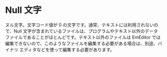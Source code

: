# Null 文字

ヌル文字。文字コード値が 0 の文字です。通常、テキストには利用されないので、Null 文字が含まれているファイルは、プログラムやテキスト以外のデータ
ファイルであることがほとんどです。テキスト以外のファイルは EmEditor では編集できないので、このようなファイルを編集する必要がある場合は、別途、バイナリ
エディタなどを使って編集する必要があります。